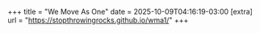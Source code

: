 +++
title = "We Move As One"
date = 2025-10-09T04:16:19-03:00
[extra]
url = "https://stopthrowingrocks.github.io/wma1/"
+++
